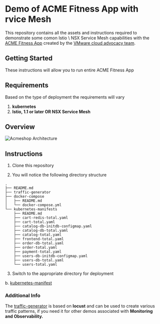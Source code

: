 # Demo of ACME Fitness App with rvice Mesh

This repository contains all the assets and instructions required to demonstrate some comon  Istio \ NSX Service Mesh capabilities with the [ACME Fitness App](https://github.com/vmwarecloudadvocacy/acme_fitness_demo) created by the [VMware cloud advocacy team](https://cloudjourney.io/about/). 

## Getting Started

These instructions will allow you to run entire ACME Fitness App 

## Requirements

Based on the type of deployment the requirements will vary 

1. **kubernetes**
2. **Istio, 1.1 or later OR NSX Service Mesh**


## Overview

![Acmeshop Architecture](https://github.com/vmwarecloudadvocacy/acme_fitness_demo/blob/master/acmeshop.png)


## Instructions

1. Clone this repository 

2. You will notice the following directory structure

``` 
.
├── README.md
├── traffic-generator
├── docker-compose
│   ├── README.md
│   └── docker-compose.yml
└── kubernetes-manifests
    ├── README.md
    ├── cart-redis-total.yaml
    ├── cart-total.yaml
    ├── catalog-db-initdb-configmap.yaml
    ├── catalog-db-total.yaml
    ├── catalog-total.yaml
    ├── frontend-total.yaml
    ├── order-db-total.yaml
    ├── order-total.yaml
    ├── payment-total.yaml
    ├── users-db-initdb-configmap.yaml
    ├── users-db-total.yaml
    └── users-total.yaml
```

3. Switch to the appropriate directory for deployment
  
b. [kubernetes-manifest](kubernetes-manifests)  


### Additional Info

The [traffic-generator](traffic-generator) is based on **locust** and can be used to create various traffic patterns, if you need it for other demos associated with **Monitoring and Observability.** 

